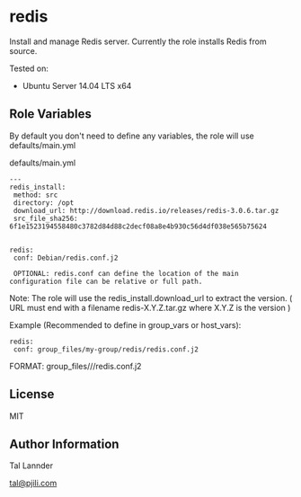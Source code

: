 redis
=====

Install and manage Redis server. Currently the role installs Redis from source.

Tested on:
 - Ubuntu Server 14.04 LTS x64


Role Variables
--------------

By default you don't need to define any variables, the role will use defaults/main.yml


defaults/main.yml

```
---
redis_install:
 method: src
 directory: /opt
 download_url: http://download.redis.io/releases/redis-3.0.6.tar.gz
 src_file_sha256: 6f1e1523194558480c3782d84d88c2decf08a8e4b930c56d4df038e565b75624


redis:
 conf: Debian/redis.conf.j2

 OPTIONAL: redis.conf can define the location of the main configuration file can be relative or full path.
```

Note: The role will use the redis_install.download_url to extract the version.
      ( URL must end with a filename redis-X.Y.Z.tar.gz where X.Y.Z is the version )


Example (Recommended to define in group_vars or host_vars):

```
redis:
 conf: group_files/my-group/redis/redis.conf.j2
```

FORMAT: group_files/<group>/<role>/redis.conf.j2


License
-------

MIT


Author Information
------------------

Tal Lannder

tal@pjili.com
